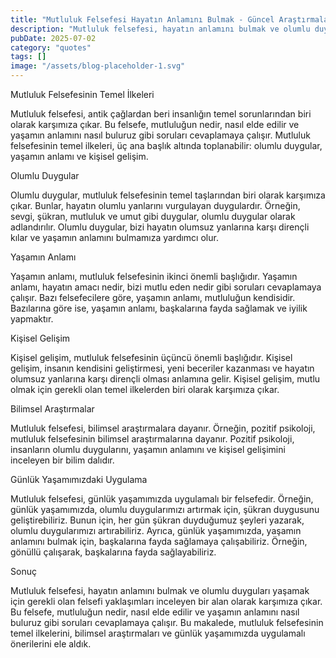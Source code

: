 ```yaml
---
title: "Mutluluk Felsefesi Hayatın Anlamını Bulmak - Güncel Araştırmalar"
description: "Mutluluk felsefesi, hayatın anlamını bulmak ve olumlu duyguları yaşamak için gerekli olan felsefi yaklaşımları inceleyen bir alan olarak karşımıza çıkar. Bu felsefe, mutluluğun nedir, nasıl elde ed..."
pubDate: 2025-07-02
category: "quotes"
tags: []
image: "/assets/blog-placeholder-1.svg"
---
```


Mutluluk Felsefesinin Temel İlkeleri

Mutluluk felsefesi, antik çağlardan beri insanlığın temel sorunlarından biri olarak karşımıza çıkar. Bu felsefe, mutluluğun nedir, nasıl elde edilir ve yaşamın anlamını nasıl buluruz gibi soruları cevaplamaya çalışır. Mutluluk felsefesinin temel ilkeleri, üç ana başlık altında toplanabilir: olumlu duygular, yaşamın anlamı ve kişisel gelişim.

Olumlu Duygular

Olumlu duygular, mutluluk felsefesinin temel taşlarından biri olarak karşımıza çıkar. Bunlar, hayatın olumlu yanlarını vurgulayan duygulardır. Örneğin, sevgi, şükran, mutluluk ve umut gibi duygular, olumlu duygular olarak adlandırılır. Olumlu duygular, bizi hayatın olumsuz yanlarına karşı dirençli kılar ve yaşamın anlamını bulmamıza yardımcı olur.

Yaşamın Anlamı

Yaşamın anlamı, mutluluk felsefesinin ikinci önemli başlığıdır. Yaşamın anlamı, hayatın amacı nedir, bizi mutlu eden nedir gibi soruları cevaplamaya çalışır. Bazı felsefecilere göre, yaşamın anlamı, mutluluğun kendisidir. Bazılarına göre ise, yaşamın anlamı, başkalarına fayda sağlamak ve iyilik yapmaktır.

Kişisel Gelişim

Kişisel gelişim, mutluluk felsefesinin üçüncü önemli başlığıdır. Kişisel gelişim, insanın kendisini geliştirmesi, yeni beceriler kazanması ve hayatın olumsuz yanlarına karşı dirençli olması anlamına gelir. Kişisel gelişim, mutlu olmak için gerekli olan temel ilkelerden biri olarak karşımıza çıkar.

Bilimsel Araştırmalar

Mutluluk felsefesi, bilimsel araştırmalara dayanır. Örneğin, pozitif psikoloji, mutluluk felsefesinin bilimsel araştırmalarına dayanır. Pozitif psikoloji, insanların olumlu duygularını, yaşamın anlamını ve kişisel gelişimini inceleyen bir bilim dalıdır.

Günlük Yaşamımızdaki Uygulama

Mutluluk felsefesi, günlük yaşamımızda uygulamalı bir felsefedir. Örneğin, günlük yaşamımızda, olumlu duygularımızı artırmak için, şükran duygusunu geliştirebiliriz. Bunun için, her gün şükran duyduğumuz şeyleri yazarak, olumlu duygularımızı artırabiliriz. Ayrıca, günlük yaşamımızda, yaşamın anlamını bulmak için, başkalarına fayda sağlamaya çalışabiliriz. Örneğin, gönüllü çalışarak, başkalarına fayda sağlayabiliriz.

Sonuç

Mutluluk felsefesi, hayatın anlamını bulmak ve olumlu duyguları yaşamak için gerekli olan felsefi yaklaşımları inceleyen bir alan olarak karşımıza çıkar. Bu felsefe, mutluluğun nedir, nasıl elde edilir ve yaşamın anlamını nasıl buluruz gibi soruları cevaplamaya çalışır. Bu makalede, mutluluk felsefesinin temel ilkelerini, bilimsel araştırmaları ve günlük yaşamımızda uygulamalı önerilerini ele aldık.